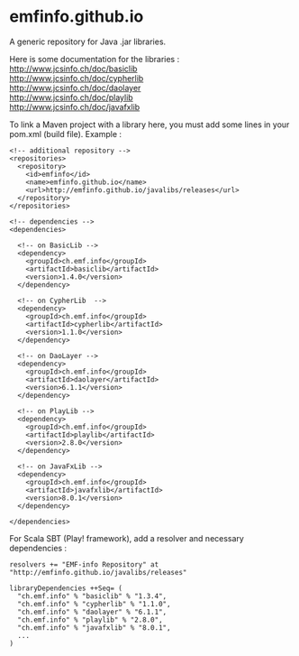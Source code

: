# emfinfo.github.io
A generic repository for Java .jar libraries. 

Here is some documentation for the libraries :<br>
http://www.jcsinfo.ch/doc/basiclib<br>
http://www.jcsinfo.ch/doc/cypherlib<br>
http://www.jcsinfo.ch/doc/daolayer<br>
http://www.jcsinfo.ch/doc/playlib<br>
http://www.jcsinfo.ch/doc/javafxlib

To link a Maven project with a library here, you must add some lines in your pom.xml (build file). Example :

    <!-- additional repository -->  
    <repositories>
      <repository>
        <id>emfinfo</id>
        <name>emfinfo.github.io</name>
        <url>http://emfinfo.github.io/javalibs/releases</url>
      </repository>
    </repositories>      
    
    <!-- dependencies -->
    <dependencies>
      
      <!-- on BasicLib -->
      <dependency>       
        <groupId>ch.emf.info</groupId>
        <artifactId>basiclib</artifactId>
        <version>1.4.0</version>
      </dependency>
      
      <!-- on CypherLib  -->
      <dependency>       
        <groupId>ch.emf.info</groupId>
        <artifactId>cypherlib</artifactId>
        <version>1.1.0</version>
      </dependency>       
      
      <!-- on DaoLayer -->
      <dependency>       
        <groupId>ch.emf.info</groupId>
        <artifactId>daolayer</artifactId>
        <version>6.1.1</version>
      </dependency>   
      
      <!-- on PlayLib -->
      <dependency>       
        <groupId>ch.emf.info</groupId>
        <artifactId>playlib</artifactId>
        <version>2.8.0</version>
      </dependency>  
            
      <!-- on JavaFxLib -->
      <dependency>       
        <groupId>ch.emf.info</groupId>
        <artifactId>javafxlib</artifactId>
        <version>8.0.1</version>
      </dependency>      
      
    </dependencies>

For Scala SBT (Play! framework), add a resolver and necessary dependencies :<br>

    resolvers += "EMF-info Repository" at "http://emfinfo.github.io/javalibs/releases"
    
    libraryDependencies ++Seq= (
      "ch.emf.info" % "basiclib" % "1.3.4", 
      "ch.emf.info" % "cypherlib" % "1.1.0",
      "ch.emf.info" % "daolayer" % "6.1.1",
      "ch.emf.info" % "playlib" % "2.8.0",
      "ch.emf.info" % "javafxlib" % "8.0.1",
      ...
    )    
